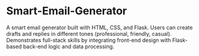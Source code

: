 # Smart-Email-Generator
A smart email generator built with HTML, CSS, and Flask. Users can create drafts and replies in different tones (professional, friendly, casual). Demonstrates full-stack skills by integrating front-end design with Flask-based back-end logic and data processing.
